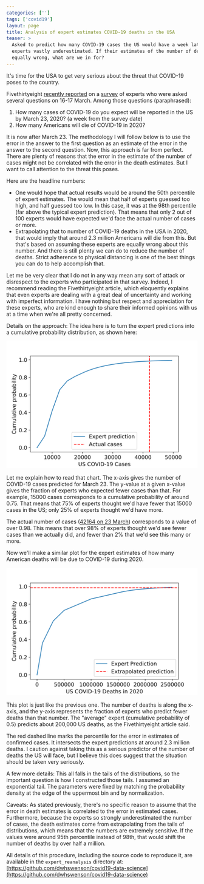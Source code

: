 ```yaml
---
categories: ['']
tags: ['covid19']
layout: page
title: Analysis of expert estimates COVID-19 deaths in the USA
teaser: >
  Asked to predict how many COVID-19 cases the US would have a week later,
  experts vastly underestimated. If their estimates of the number of deaths are
  equally wrong, what are we in for?
---
```


It's time for the USA to get very serious about the threat that COVID-19 poses
to the country.

Fivethirtyeight [recently
reported](https://fivethirtyeight.com/features/infectious-disease-experts-dont-know-how-bad-the-coronavirus-is-going-to-get-either/)
on a [survey](https://works.bepress.com/mcandrew/2/) of experts who were asked
several questions on 16-17 March. Among those questions (paraphrased):

1. How many cases of COVID-19 do you expect will be reported in the US by March
   23, 2020? (a week from the survey date)
2. How many Americans will die of COVID-19 in 2020?

It is now after March 23. The methodology I will follow below is to use the
error in the answer to the first question as an estimate of the error in the
answer to the second question. Now, this approach is far from perfect. There
are plenty of reasons that the error in the estimate of the number of cases
might not be correlated with the error in the death estimates. But I want to
call attention to the threat this poses.

Here are the headline numbers:

* One would hope that actual results would be around the 50th percentile of
  expert estimates. The would mean that half of experts guessed too high, and
  half guessed too low. In this case, it was at the 98th percentile (far above
  the typical expert prediction). That means that only 2 out of 100 experts
  would have expected we'd face the actual number of cases or more.
* Extrapolating that to number of COVID-19 deaths in the USA in 2020, that
  would imply that around 2.3 million Americans will die from this. But that's
  based on assuming these experts are equally wrong about this number. And
  there is still plenty we can do to reduce the number of deaths. Strict
  adherence to physical distancing is one of the best things you can do to help
  accomplish that.

Let me be very clear that I do not in any way mean any sort of attack or
disrespect to the experts who participated in that survey. Indeed, I recommend
reading the Fivethirtyeight article, which eloquently explains that even
experts are dealing with a great deal of uncertainty and working with imperfect
information. I have nothing but respect and appreciation for these experts, who
are kind enough to share their informed opinions with us at a time when we're
all pretty concerned.

Details on the approach: The idea here is to turn the expert predictions into a
cumulative probability distribution, as shown here:

![Cumulative probability for cases](cases.svg)

Let me explain how to read that chart. The x-axis gives the number of COVID-19
cases predicted for March 23. The y-value at a given x-value gives the fraction
of experts who expected fewer cases than that. For example, 15000 cases
corresponds to a cumulative probability of around 0.75. That means that 75% of
experts thought we'd have fewer that 15000 cases in the US; only 25% of experts
thought we'd have more.

The actual number of cases ([42164 on 23
March](https://covidtracking.com/us-daily/)) corresponds to a value of over
0.98. This means that over 98% of experts thought we'd see fewer cases than we
actually did, and fewer than 2% that we'd see this many or more.

Now we'll make a similar plot for the expert estimates of how many American
deaths will be due to COVID-19 during 2020.

![Cumulative probability for deaths](deaths.svg)

This plot is just like the previous one. The number of deaths is along
the x-axis, and the y-axis represents the fraction of experts who predict fewer
deaths than that number. The "average" expert (cumulative probability of 0.5)
predicts about 200,000 US deaths, as the Fivethirtyeight article said.


The red dashed line marks the percentile for the error in estimates of
confirmed cases. It intersects the expert predictions at around 2.3 million
deaths. I caution against taking this as a serious predictor of the number of
deaths the US will face, but I believe this does suggest that the situation
should be taken very seriously.

A few more details: This all falls in the tails of the distributions, so the
important question is how I constructed those tails. I assumed an exponential
tail. The parameters were fixed by matching the probability density at the edge of the uppermost bin and by normalization.

Caveats: As stated previously, there's no specific reason to assume that the
error in death estimates is correlated to the error in estimated cases.
Furthermore, because the experts so strongly underestimated the number of
cases, the death estimates come from extrapolating from the tails of
distributions, which means that the numbers are extremely sensitive. If the
values were around 95th percentile instead of 98th, that would shift the number
of deaths by over half a million.

All details of this procedure, including the source code to reproduce it, are
available in the `expert_reanalysis` directory at: [https://github.com/dwhswenson/covid19-data-science](https://github.com/dwhswenson/covid19-data-science)
